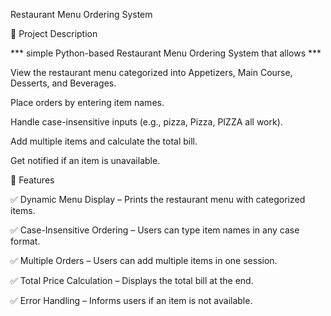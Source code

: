 Restaurant Menu Ordering System

📌 Project Description

*** simple Python-based Restaurant Menu Ordering System that allows ***

View the restaurant menu categorized into Appetizers, Main Course, Desserts, and Beverages.

Place orders by entering item names.

Handle case-insensitive inputs (e.g., pizza, Pizza, PIZZA all work).

Add multiple items and calculate the total bill.

Get notified if an item is unavailable.


📝 Features


✅ Dynamic Menu Display – Prints the restaurant menu with categorized items.

✅ Case-Insensitive Ordering – Users can type item names in any case format.

✅ Multiple Orders – Users can add multiple items in one session.

✅ Total Price Calculation – Displays the total bill at the end.

✅ Error Handling – Informs users if an item is not available.


